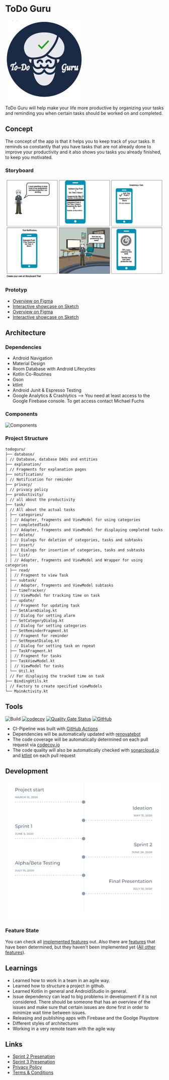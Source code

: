 # ToDo Guru
![logo](assets/logo.png)

ToDo Guru will help make your life more productive by organizing your tasks and reminding you when certain tasks should be worked on and completed.


## Concept
The concept of the app is that it helps you to keep track of your tasks. It reminds so constantly that you have tasks that are not already done to improve your productivity and it also shows you tasks you already finished, to keep you motivated.

### Storyboard
![Storyboard](assets/storyboard.png)
### Prototyp
* [Overview on Figma](https://www.figma.com/file/XoVCNBGzGf3GtRMCQAQIDV/prototype?node-id=0%3A1)
* [Interactive showcase on Sketch](https://www.figma.com/proto/XoVCNBGzGf3GtRMCQAQIDV/prototype?node-id=0%3A1823&scaling=min-zoom)
* [Overview on Figma](https://www.sketch.com/s/b24594e7-bbed-4fd7-af92-4ea9c37969a1)
* [Interactive showcase on Sketch](https://www.sketch.com/s/b24594e7-bbed-4fd7-af92-4ea9c37969a1/a/QqywbY/play)


## Architecture
### Dependencies
* Android Navigation 
* Material Design
* Room Database with Android Lifecycles
* Kotlin Co-Routines
* Gson
* ktlint
* Android Junit & Espresso Testing
* Google Analytics & Crashlytics --> You need at least access to the Google Firebase console. To get access contact Michael Fuchs

### Components
![Components](assets/components.png)

### Project Structure
```
todoguru/
├── database/
│ // Database, database DAOs and entities
├── explanation/
│ // Fragments for explanation pages
├── notification/
│ // Notification for reminder
├── privacy/
│ // privacy policy
├── productivity/
│ // all about the productivity
├── task/
│ // All about the actual tasks
│ ├── categories/
│ │ // Adapter, fragments and ViewModel for using categories
│ ├── completedTask/
│ │ // Adapter, fragments and ViewModel for displaying completed tasks
│ ├── delete/
│ │ // Dialogs for deletion of categories, tasks and subtasks
│ ├── insert/
│ │ // Dialogs for insertion of categories, tasks and subtasks
│ ├── list/
│ │ // Adapter, fragments and ViewModel and Wrapper for using categories
│ ├── read/
│ │ // Fragment to view Task
│ ├── subtask/
│ │ // Adapter, fragments and ViewModel subtasks
│ ├── timeTracker/
│ │ // ViewModel for tracking time on task
│ ├── update/
│ │ // Fragment for updating task
│ ├── SetAlarmDialog.kt
│ │ // Dialog for setting alarm
│ ├── SetCategoryDialog.kt
│ │ // Dialog for setting categories
│ ├── SetReminderFragment.kt
│ │ // Fragment for reminder
│ ├── SetRepeatDialog.kt
│ │ // Dialog for setting task on repeat
│ ├── TaskFragment.kt
│ │ // Fragment for tasks
│ ├── TaskViewModel.kt
│ │ // ViewModel for tasks
│ └── Util.kt
│ // For displaying the tracked time on task
├── BindingUtils.kt
│ // Factory to create specified viewModels
└── MainActivity.kt

```

## Tools
![Build](https://github.com/mobileappdevhm20/team-project-team_4/workflows/Build/badge.svg) [![codecov](https://codecov.io/gh/mobileappdevhm20/team-project-team_4/branch/master/graph/badge.svg)](https://codecov.io/gh/mobileappdevhm20/team-project-team_4) [![Quality Gate Status](https://sonarcloud.io/api/project_badges/measure?project=mobileappdevhm20_team-project-team_4&metric=alert_status)](https://sonarcloud.io/dashboard?id=mobileappdevhm20_team-project-team_4) [![GitHub](https://img.shields.io/github/license/mobileappdevhm20/team-project-team_4)](https://github.com/mobileappdevhm20/team-project-team_4/blob/master/LICENSE)
* CI-Pipeline was built with [GitHub Actions](https://github.com/mobileappdevhm20/team-project-team_4/actions)
* Dependencies will be automatically updated with [renovatebot](https://app.renovatebot.com/dashboard#github/mobileappdevhm20/team-project-team_4)
* The code coverage will be automatically determined on each pull request via [codecov.io](https://codecov.io/gh/mobileappdevhm20/team-project-team_4)
* The code quality will also be automatically checked with [sonarcloud.io](https://sonarcloud.io/organizations/mobileappdevhm20/projects) and [ktlint](https://github.com/pinterest/ktlint) on each pull request


## Development
![Timeline](assets/timeline.png)

### Feature State
You can check all [implemented features](https://github.com/mobileappdevhm20/team-project-team_4/issues?q=is%3Aissue+is%3Aclosed) out. Also there are [features](https://github.com/mobileappdevhm20/team-project-team_4/wiki/Use-Cases) that have been determined, but they haven't been implemented yet ([All other features](https://github.com/mobileappdevhm20/team-project-team_4/issues)).

## Learnings
* Learned how to work in a team in an agile way.
* Learned how to structure a project in github.
* Learned Kotlin in general and AndroidStudio in general.
* Issue dependency can lead to big problems in development if it is not considered. There should be someone that has an overview of the issues and make sure that certain issues are done first in order to minimize wait time between issues.
* Releasing and publishing apps with Firebase and the Goolge Playstore
* Different styles of architectures
* Working in a very remote team with the agile way


## Links
* [Sprint 2 Presenation](https://docs.google.com/presentation/d/1onptqqwC0zfsclfpvAKzEf4_YOFf-ZvH7bKNGJNikvA/edit?usp=sharing)
* [Sprint 3 Presenation](https://docs.google.com/presentation/d/1HmiV4ydcXIB96d2ua-lohfKKjHxyVI61lJSczTgyQ7w/edit?usp=sharing)
* [Privacy Policy](privacy.html)
* [Terms & Conditions](terms_and_condition.html)
